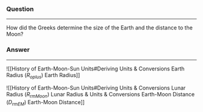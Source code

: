 ### Question
---
How did the Greeks determine the size of the Earth and the distance to the Moon?

### Answer
---
![[History of Earth-Moon-Sun Units#Deriving Units & Conversions Earth Radius ($R_{ oplus}$) Earth Radius]]

![[History of Earth-Moon-Sun Units#Deriving Units & Conversions Lunar Radius ($R_{ rm Moon}$) Lunar Radius & Units & Conversions Earth-Moon Distance ($D_{ rm EM}$) Earth-Moon Distance]]
